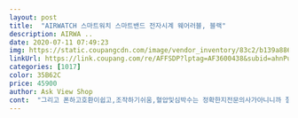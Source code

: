 ```yaml
---
layout: post 
title:  "AIRWATCH 스마트워치 스마트밴드 전자시계 웨어러블, 블랙" 
description: AIRWA ..
date: 2020-07-11 07:49:23 
img: https://static.coupangcdn.com/image/vendor_inventory/83c2/b139a886b87fc4cabcb9658080c2eec8e99a8845978d95378ea724c4978b.jpg 
linkUrl: https://link.coupang.com/re/AFFSDP?lptag=AF3600438&subid=ahnPublicAsk&pageKey=1564158092&itemId=2674438004&vendorItemId=70664990586&traceid=V0-113-2fb69a6b96158a2c 
categories: [1017] 
color: 35B62C 
price: 45900 
author: Ask View Shop 
cont:  "그리고 폰하고호환이쉽고,조작하기쉬움,혈압및심박수는 정확한지전문의사가아니니까 잘판단하지못하나 거의비슷한것같음,더욱놀난것은 내가수면에체크가되네요,걸음수등 기능이많아요 이런가격이면아주Good,워치도있고,방수도되고아주조아요,전화,메세지등알림도주고,정말조아요 적극추천합니다.<br/><br/>기능도 다양하고<br/>너무 좋아요<br/>상품이세련되게 각이진게없고 스마트하고 부드럽고 밴드도부드러움,<br/>시계줄도 부드럽고<br/>신랑도 너무 만족합니다<br/>신랑하고 세트로 하고 다녀요<br/>아침마다 이거차고 운동가는데 휴대폰 안들어도되고 너무 편하고 좋아요<br/>전화 및 메시지 알림 기능 받을려고 구매했는데 나머지 기능도 꽤 쓸만하네요.<br/> 특히 수면상태 확인과 운동기능이 괜찮네요.<br/> 실제 취침시간과 기상시간이 비슷하게 측정되고 운동할 때 스텝수와 칼로리소모를 보여줘서 잘 활용하고 있습니다.<br/> 3만원대에 이정도 가성비는 최고의 제품이라고 생각드네요.<br/> 잘 쓰고 있습니다.<br/><br/>" 
---
```

